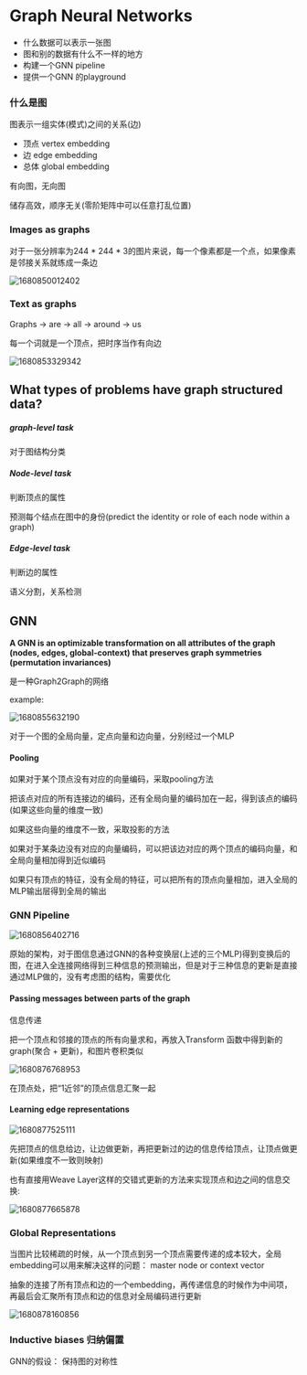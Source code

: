 # Graph Neural Networks

+ 什么数据可以表示一张图
+ 图和别的数据有什么不一样的地方
+ 构建一个GNN pipeline
+ 提供一个GNN 的playground

### 什么是图

 图表示一组实体(模式)之间的关系(边)

+ 顶点 vertex embedding
+ 边 edge embedding
+ 总体 global embedding

有向图，无向图

储存高效，顺序无关(零阶矩阵中可以任意打乱位置)

### Images as graphs

对于一张分辨率为244 * 244 * 3的图片来说，每一个像素都是一个点，如果像素是邻接关系就练成一条边

![1680850012402](C:\Users\ASUS\AppData\Roaming\Typora\typora-user-images\1680850012402.png)

### Text as graphs

Graphs -> are -> all -> around -> us

每一个词就是一个顶点，把时序当作有向边

![1680853329342](C:\Users\ASUS\AppData\Roaming\Typora\typora-user-images\1680853329342.png)

## What types of problems have graph structured data?

##### graph-level task

对于图结构分类

##### Node-level task

判断顶点的属性

预测每个结点在图中的身份(predict the identity or role of each node within a graph)

##### Edge-level task

判断边的属性

语义分割，关系检测



## GNN

  **A GNN is an optimizable transformation on all attributes of the graph (nodes, edges, global-context) that preserves graph symmetries (permutation invariances)** 

是一种Graph2Graph的网络

example:

![1680855632190](C:\Users\ASUS\AppData\Roaming\Typora\typora-user-images\1680855632190.png)

对于一个图的全局向量，定点向量和边向量，分别经过一个MLP

#### Pooling

如果对于某个顶点没有对应的向量编码，采取pooling方法

把该点对应的所有连接边的编码，还有全局向量的编码加在一起，得到该点的编码(如果这些向量的维度一致)

如果这些向量的维度不一致，采取投影的方法



如果对于某条边没有对应的向量编码，可以把该边对应的两个顶点的编码向量，和全局向量相加得到近似编码



如果只有顶点的特征，没有全局的特征，可以把所有的顶点向量相加，进入全局的MLP输出层得到全局的输出

### GNN Pipeline

![1680856402716](C:\Users\ASUS\AppData\Roaming\Typora\typora-user-images\1680856402716.png)

原始的架构，对于图信息通过GNN的各种变换层(上述的三个MLP)得到变换后的图，在进入全连接网络得到三种信息的预测输出，但是对于三种信息的更新是直接通过MLP做的，没有考虑图的结构，需要优化

#### Passing messages between parts of the graph

信息传递

把一个顶点和邻接的顶点的所有向量求和，再放入Transform 函数中得到新的graph(聚合 + 更新)，和图片卷积类似  

![1680876768953](C:\Users\ASUS\AppData\Roaming\Typora\typora-user-images\1680876768953.png)

在顶点处，把“1近邻”的顶点信息汇聚一起

#### Learning edge representations

![1680877525111](C:\Users\ASUS\AppData\Roaming\Typora\typora-user-images\1680877525111.png)

先把顶点的信息给边，让边做更新，再把更新过的边的信息传给顶点，让顶点做更新(如果维度不一致则映射)

也有直接用Weave Layer这样的交错式更新的方法来实现顶点和边之间的信息交换:

![1680877665878](C:\Users\ASUS\AppData\Roaming\Typora\typora-user-images\1680877665878.png)

### Global Representations

当图片比较稀疏的时候，从一个顶点到另一个顶点需要传递的成本较大，全局embedding可以用来解决这样的问题： master node or context vector

抽象的连接了所有顶点和边的一个embedding，再传递信息的时候作为中间项，再最后会汇聚所有顶点和边的信息对全局编码进行更新

![1680878160856](C:\Users\ASUS\AppData\Roaming\Typora\typora-user-images\1680878160856.png)

### Inductive biases 归纳偏置

GNN的假设： 保持图的对称性

